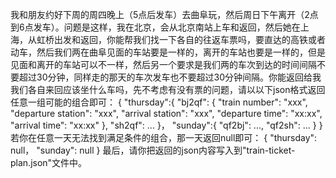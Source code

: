 我和朋友约好下周的周四晚上（5点后发车）去曲阜玩，然后周日下午离开（2点到6点发车）。问题是这样，我在北京，会从北京南站上车和返回，然后她在上海，从虹桥出发和返回，你能帮我们找一下各自的往返车票吗，要直达的高铁或者动车，然后我们两在曲阜见面的车站要是一样的，离开的车站也要是一样的，但是见面和离开的车站可以不一样，然后另一个要求是我们两的车次到达的时间间隔不要超过30分钟，同样走的那天的车次发车也不要超过30分钟间隔。你能返回给我我们各自来回应该坐什么车吗，先不考虑有没有票的问题，请以以下json格式返回任意一组可能的组合即可：
{
    "thursday":{
        "bj2qf": {
            "train number": "xxx",
            "departure station": "xxx",
            "arrival station": "xxx",
            "departure time": "xx:xx",
            "arrival time": "xx:xx"
        },
        "sh2qf": ...
    }，
    "sunday":{
        "qf2bj": ...,
        "qf2sh": ...
    }
}
若你在任意一天无法找到满足条件的组合，那一天返回null即可：
{
    "thursday": null，
    "sunday": null
}
最后，请你把返回的json内容写入到"train-ticket-plan.json"文件中。